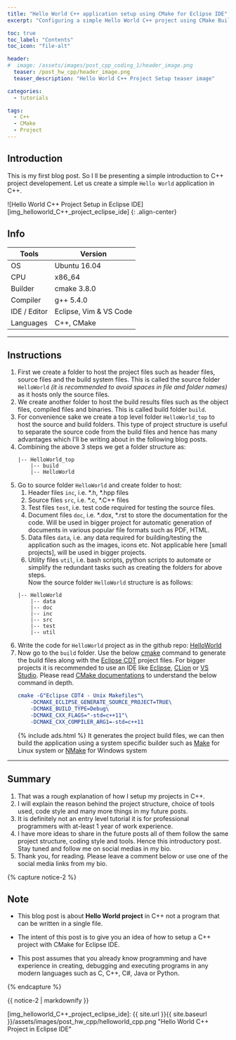 ```yaml
---
title: "Hello World C++ application setup using CMake for Eclipse IDE"
excerpt: "Configuring a simple Hello World C++ project using CMake Builder for Eclipse IDE."

toc: true
toc_label: "Contents"
toc_icon: "file-alt"

header:
#  image: /assets/images/post_cpp_coding_1/header_image.png
  teaser: /post_hw_cpp/header_image.png
  teaser_description: "Hello World C++ Project Setup teaser image"

categories:
  - tutorials

tags:
  - C++
  - CMake
  - Project
---
```


## Introduction

This is my first blog post. So I ll be presenting a simple introduction to C++ project developement.
Let us create a simple `Hello World` application in C++.

<!-- img_1 - HelloWorld C++ Project Setup in Eclipse IDE screenshot -->
![Hello World C++ Project Setup in Eclipse IDE][img_helloworld_C++_project_eclipse_ide]
{: .align-center}

## Info

| Tools        | Version                |
| ------------ | ---------------------- |
| OS           | Ubuntu 16.04           |
| CPU          | x86_64                 |
| Builder      | cmake 3.8.0            |
| Compiler     | g++ 5.4.0              |
| IDE / Editor | Eclipse, Vim & VS Code |
| Languages    | C++, CMake             |

---

## Instructions

1. First we create a folder to host the project files such as header files, source files and the build system files. This is called the source folder `HelloWorld` *(it is recommended to avoid spaces in file and folder names)* as it hosts only the source files.
2. We create another folder to host the build results files such as the object files, compiled files and binaries. This is called build folder `build`.
3. For convenience sake we create a top level folder `HelloWorld_top` to host the source and build folders. This type of project structure is useful to separate the source code from the build files and hence has many advantages which I'll be writing about in the following blog posts.
4. Combining the above 3 steps we get a folder structure as:
   ```
   |-- HelloWorld_top
       |-- build
       |-- HelloWorld
   ```
5. Go to source folder `HelloWorld` and create folder to host:
   1. Header files `inc`, i.e. *.h, *.hpp files
   2. Source files `src`, i.e. *.c, *.C++ files
   3. Test files `test`, i.e. test code required for testing the source files.
   4. Document files `doc`, i.e. *.dox, *.rst to store the documentation for the code. Will be used in bigger project for automatic generation of documents in various popular file formats such as PDF, HTML.
   5. Data files `data`, i.e. any data required for building/testing the application such as the images, icons etc. Not applicable here [small projects], will be used in bigger projects.
   6. Utility files `util`, i.e. bash scripts, python scripts to automate or simplify the redundant tasks such as creating the folders for above steps.  
   Now the source folder `HelloWorld` structure is as follows:
   ```
   |-- HelloWorld
       |-- data
       |-- doc
       |-- inc
       |-- src
       |-- test
       |-- util
   ```
6. Write the code for `HelloWorld` project as in the github repo: [HelloWorld][1]
7. Now go to the `build` folder.
   Use the below [cmake][2] command to generate the build files along with the [Eclipse CDT][3] project files. For bigger projects it is recommended to use an IDE like [Eclipse][4], [CLion][5] or [VS Studio][6]. Please read [CMake documentations][7] to understand the below command in depth.
   ```cmake
   cmake -G"Eclipse CDT4 - Unix Makefiles"\
       -DCMAKE_ECLIPSE_GENERATE_SOURCE_PROJECT=TRUE\
       -DCMAKE_BUILD_TYPE=Debug\
       -DCMAKE_CXX_FLAGS="-std=c++11"\
       -DCMAKE_CXX_COMPILER_ARG1=-std=c++11
   ```
   {% include ads.html %}
   It generates the project build files, we can then build the application using a system specific builder such as [Make][8] for Linux system or [NMake][9] for Windows system

---

## Summary

1. That was a rough explanation of how I setup my projects in C++.
2. I will explain the reason behind the project structure, choice of tools used, code style and many more things in my future posts.
3. It is definitely not an entry level tutorial it is for professional programmers with at-least 1 year of work experience.
4. I have more ideas to share in the future posts all of them follow the same project structure, coding style and tools. Hence this introductory post. Stay tuned and follow me on social medias in my bio.
5. Thank you, for reading. Please leave a comment below or use one of the social media links from my bio.

{% capture notice-2 %}

## Note

* This blog post is about **Hello World project** in C++ not a program that can be written in a single file.

* The intent of this post is to give you an idea of how to setup a C++ project with CMake for Eclipse IDE.

* This post assumes that you already know programming and have experience in creating, debugging and executing programs in any modern languages such as C, C++, C#, Java or Python.

{% endcapture %}
<div class="notice--primary">{{ notice-2 | markdownify }}</div>

<!-- images in the post -->
[img_helloworld_C++_project_eclipse_ide]: {{ site.url }}{{ site.baseurl }}/assets/images/post_hw_cpp/helloworld_cpp.png  "Hello World C++ Project in Eclipse IDE"

<!-- Links in the post -->
[1]: https://github.com/manid2/HelloWorld.git
[2]: https://cmake.org/
[3]: https://www.eclipse.org/cdt/
[4]: https://www.eclipse.org/
[5]: https://www.jetbrains.com/clion/
[6]: https://visualstudio.microsoft.com/
[7]: https://cmake.org/documentation/
[8]: https://www.gnu.org/software/make/
[9]: https://docs.microsoft.com/en-us/cpp/build/nmake-reference?view=vs-2017